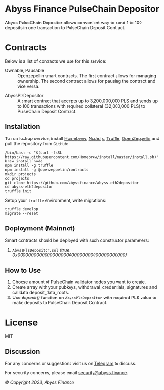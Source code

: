 Abyss Finance PulseChain Depositor
=========

Abyss PulseChain Depositor allows convenient way to send 1 to 100 deposits in one transaction to PulseChain Deposit Contract.

Contracts
=========

Below is a list of contracts we use for this service:

<dl>
  <dt>Ownable, Pausable</dt>
  <dd>Openzepellin smart contracts. The first contract allows for managing ownership. The second contract allows for pausing the contract and vice versa.</dd>
</dl>

<dl>
  <dt>AbyssPlsDepositor</dt>
  <dd>A smart contract that accepts up to 3,200,000,000 PLS and sends up to 100 transactions with required collateral (32,000,000 PLS) to PulseChain Deposit Contract.</dd>
</dl>

Installation
------------

To run lockup service, install [Homebrew](https://brew.sh), [Node.js](https://nodejs.org), [Truffle](https://www.trufflesuite.com), [OpenZeppelin](https://openzeppelin.com) and pull the repository from `GitHub`:

    /bin/bash -c "$(curl -fsSL https://raw.githubusercontent.com/Homebrew/install/master/install.sh)"
    brew install node
    npm install -g truffle
    npm install -g @openzeppelin/contracts
    mkdir projects
    cd projects
    git clone https://github.com/abyssfinance/abyss-eth2depositor
    cd abyss-eth2depositor
    truffle init


Setup your `truffle` environment, write migrations:

    truffle develop
    migrate --reset

Deployment (Mainnet)
------------

Smart contracts should be deployed with such constructor parameters:

1. `AbyssPlsDepositor.sol` _(true, 0x0000000000000000000000000000000000000000)_

How to Use
------------

1. Choose amount of PulseChain validator nodes you want to create.
2. Create array with your pubkeys, withdrawal_credentials, signatures and calldata deposit_data_roots.
3. Use _deposit()_ function on `AbyssPlsDepositor` with required PLS value to make deposits to PulseChain Deposit Contract.

License
=========

MIT

Discussion
----------

For any concerns or suggestions visit us on [Telegram](https://t.me/abyssfinance) to discuss.

For security concerns, please email [security@abyss.finance](mailto:security@abyss.finance).

_© Copyright 2023, Abyss Finance_
